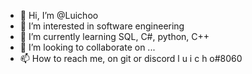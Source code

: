 - 👋 Hi, I’m @Luichoo
- 👀 I’m interested in software engineering
- 🌱 I’m currently learning SQL, C#, python, C++
- 💞️ I’m looking to collaborate on ...
- 📫 How to reach me, on git or discord l u i c h o#8060

<!---
Luichoo/Luichoo is a ✨ special ✨ repository because its `README.md` (this file) appears on your GitHub profile.
You can click the Preview link to take a look at your changes.
--->
